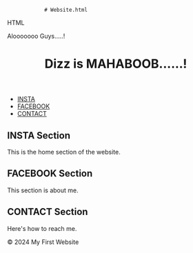                 # Website.html
HTML
<!DOCTYPE html>
<html lang="en">
<head>
    <meta charset="UTF-8">
    <meta name="viewport" content="width=device-width, initial-scale=1.0">
     Alooooooo Guys.....!
</head>
<body>
    <header>
        <h1>Dizz is MAHABOOB......!</h1>
    </header>
    <nav>
        <ul>
            <li><a href="#INSTA">INSTA</a></li>
            <li><a href="#FACEBOOK">FACEBOOK</a></li>
            <li><a href="#CONTACT">CONTACT</a></li>
        </ul>
    </nav>
    <main>
        <section id="INSTA">
            <h2>INSTA Section</h2>
            <p>This is the home section of the website.</p>
        </section>
        <section id="FACEBOOK">
            <h2>FACEBOOK Section</h2>
            <p>This section is about me.</p>
        </section>
        <section id="CONTACT">
            <h2>CONTACT Section</h2>
            <p>Here's how to reach me.</p>
        </section>
    </main>
    <footer>
        <p>&copy; 2024 My First Website</p>
    </footer>
</html>
